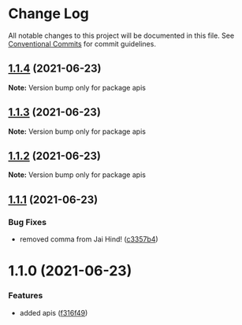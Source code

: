 # Change Log

All notable changes to this project will be documented in this file.
See [Conventional Commits](https://conventionalcommits.org) for commit guidelines.

## [1.1.4](https://github.com/devjayantmalik/fake/compare/apis@1.1.1...apis@1.1.4) (2021-06-23)

**Note:** Version bump only for package apis





## [1.1.3](https://github.com/devjayantmalik/fake/compare/apis@1.1.1...apis@1.1.3) (2021-06-23)

**Note:** Version bump only for package apis





## [1.1.2](https://github.com/devjayantmalik/fake/compare/apis@1.1.1...apis@1.1.2) (2021-06-23)

**Note:** Version bump only for package apis





## [1.1.1](https://github.com/devjayantmalik/fake/compare/apis@1.1.0...apis@1.1.1) (2021-06-23)


### Bug Fixes

* removed comma from Jai Hind! ([c3357b4](https://github.com/devjayantmalik/fake/commit/c3357b41a4dafba4e8a3fdd207724a0e1da53169))





# 1.1.0 (2021-06-23)


### Features

* added apis ([f316f49](https://github.com/devjayantmalik/fake/commit/f316f49e3b916dd21e0d7e96605fe655d29075f3))
